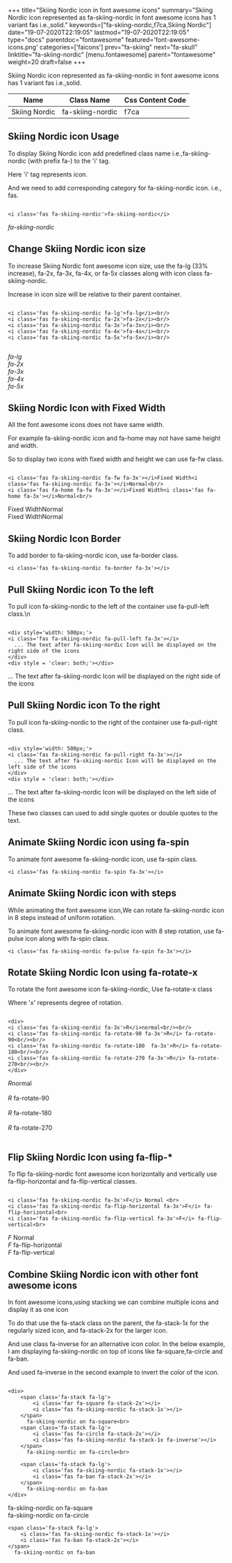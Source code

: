 +++
title="Skiing Nordic icon in font awesome icons"
summary="Skiing Nordic icon represented as fa-skiing-nordic in font awesome icons has 1 variant fas i.e.,solid."
keywords=["fa-skiing-nordic,f7ca,Skiing Nordic"]
date="19-07-2020T22:19:05"
lastmod="19-07-2020T22:19:05"
type="docs"
parentdoc="fontawesome"
featured='font-awesome-icons.png'
categories=['faicons']
prev="fa-skiing"
next="fa-skull"
linktitle="fa-skiing-nordic"
[menu.fontawesome]
parent="fontawesome"
weight=20
draft=false
+++


Skiing Nordic icon represented as fa-skiing-nordic in font awesome icons has 1 variant fas i.e.,solid.

<div class='table-responsive'><table class='table'><thead><tr><th>Name</th><th>Class Name</th><th>Css Content Code</th></tr></thead><tbody><tr><td>Skiing Nordic</td><td>fa-skiing-nordic</td><td>f7ca</td></tr></tbody></table></div>



## Skiing Nordic icon Usage

To display Skiing Nordic icon add predefined class name i.e.,fa-skiing-nordic (with prefix fa-) to the 'i' tag.

Here 'i' tag represents icon.

And we need to add corresponding category for fa-skiing-nordic icon. i.e., fas.


```

<i class='fas fa-skiing-nordic'>fa-skiing-nordic</i>
```

<i class='fas fa-skiing-nordic'>fa-skiing-nordic</i>




## Change Skiing Nordic icon size
To increase Skiing Nordic font awesome icon size, use the fa-lg (33% increase), fa-2x, fa-3x, fa-4x, or fa-5x classes along with icon class fa-skiing-nordic.

Increase in icon size will be relative to their parent container. 

```

<i class='fas fa-skiing-nordic fa-lg'>fa-lg</i><br/>
<i class='fas fa-skiing-nordic fa-2x'>fa-2x</i><br/>
<i class='fas fa-skiing-nordic fa-3x'>fa-3x</i><br/>
<i class='fas fa-skiing-nordic fa-4x'>fa-4x</i><br/>
<i class='fas fa-skiing-nordic fa-5x'>fa-5x</i><br/>
            
```

<i class='fas fa-skiing-nordic fa-lg'>fa-lg</i><br/>
<i class='fas fa-skiing-nordic fa-2x'>fa-2x</i><br/>
<i class='fas fa-skiing-nordic fa-3x'>fa-3x</i><br/>
<i class='fas fa-skiing-nordic fa-4x'>fa-4x</i><br/>
<i class='fas fa-skiing-nordic fa-5x'>fa-5x</i><br/>
            



## Skiing Nordic Icon with Fixed Width 

All the font awesome icons does not have same width.

For example fa-skiing-nordic icon and fa-home may not have same height and width.

So to display two icons with fixed width and height we can use fa-fw class.


```

<i class='fas fa-skiing-nordic fa-fw fa-3x'></i>Fixed Width<i class='fas fa-skiing-nordic fa-3x'></i>Normal<br/>
<i class='fas fa-home fa-fw fa-3x'></i>Fixed Width<i class='fas fa-home fa-3x'></i>Normal<br/>
```

<i class='fas fa-skiing-nordic fa-fw fa-3x'></i>Fixed Width<i class='fas fa-skiing-nordic fa-3x'></i>Normal<br/>
<i class='fas fa-home fa-fw fa-3x'></i>Fixed Width<i class='fas fa-home fa-3x'></i>Normal<br/>



## Skiing Nordic Icon Border 

To add border to fa-skiing-nordic icon, use fa-border class.


```
<i class='fas fa-skiing-nordic fa-border fa-3x'></i>

```
<i class='fas fa-skiing-nordic fa-border fa-3x'></i>





## Pull Skiing Nordic icon To the left

To pull icon fa-skiing-nordic to the left of the container use fa-pull-left class.\n

```

<div style='width: 500px;'>
<i class='fas fa-skiing-nordic fa-pull-left fa-3x'></i>
  ... The text after fa-skiing-nordic Icon will be displayed on the right side of the icons
</div>
<div style = 'clear: both;'></div>
```

<div style='width: 500px;'>
<i class='fas fa-skiing-nordic fa-pull-left fa-3x'></i>
  ... The text after fa-skiing-nordic Icon will be displayed on the right side of the icons
</div>
<div style = 'clear: both;'></div>




## Pull Skiing Nordic icon To the right
To pull icon fa-skiing-nordic to the right of the container use fa-pull-right class.

```

<div style='width: 500px;'>
<i class='fas fa-skiing-nordic fa-pull-right fa-3x'></i>
  ... The text after fa-skiing-nordic Icon will be displayed on the left side of the icons
</div>
<div style = 'clear: both;'></div>
```

<div style='width: 500px;'>
<i class='fas fa-skiing-nordic fa-pull-right fa-3x'></i>
  ... The text after fa-skiing-nordic Icon will be displayed on the left side of the icons
</div>
<div style = 'clear: both;'></div>

These two classes can used to add single quotes or double quotes to the text.


## Animate Skiing Nordic icon using fa-spin
To animate font awesome fa-skiing-nordic icon, use fa-spin class.

```
<i class='fas fa-skiing-nordic fa-spin fa-3x'></i>
```
<i class='fas fa-skiing-nordic fa-spin fa-3x'></i>




## Animate Skiing Nordic icon with steps
While animating the font awesome icon,We can rotate fa-skiing-nordic icon in 8 steps instead of uniform rotation.

To animate font awesome fa-skiing-nordic icon with 8 step rotation, use fa-pulse icon along with fa-spin class.


```
<i class='fas fa-skiing-nordic fa-pulse fa-spin fa-3x'></i>

```
<i class='fas fa-skiing-nordic fa-pulse fa-spin fa-3x'></i>





## Rotate Skiing Nordic Icon using fa-rotate-x
To rotate the font awesome icon fa-skiing-nordic, Use fa-rotate-x class

Where 'x' represents degree of rotation.


```

<div>
<i class='fas fa-skiing-nordic fa-3x'>R</i>normal<br/><br/>
<i class='fas fa-skiing-nordic fa-rotate-90 fa-3x'>R</i> fa-rotate-90<br/><br/> 
<i class='fas fa-skiing-nordic fa-rotate-180  fa-3x'>R</i> fa-rotate-180<br/><br/> 
<i class='fas fa-skiing-nordic fa-rotate-270 fa-3x'>R</i> fa-rotate-270<br/><br/>
</div>
```

<div>
<i class='fas fa-skiing-nordic fa-3x'>R</i>normal<br/><br/>
<i class='fas fa-skiing-nordic fa-rotate-90 fa-3x'>R</i> fa-rotate-90<br/><br/> 
<i class='fas fa-skiing-nordic fa-rotate-180  fa-3x'>R</i> fa-rotate-180<br/><br/> 
<i class='fas fa-skiing-nordic fa-rotate-270 fa-3x'>R</i> fa-rotate-270<br/><br/>
</div>




## Flip Skiing Nordic Icon using fa-flip-*
To flip fa-skiing-nordic font awesome icon horizontally and vertically use fa-flip-horizontal and fa-flip-vertical classes. 

```

<i class='fas fa-skiing-nordic fa-3x'>F</i> Normal <br>
<i class='fas fa-skiing-nordic fa-flip-horizontal fa-3x'>F</i> fa-flip-horizontal<br>
<i class='fas fa-skiing-nordic fa-flip-vertical fa-3x'>F</i> fa-flip-vertical<br>
```

<i class='fas fa-skiing-nordic fa-3x'>F</i> Normal <br>
<i class='fas fa-skiing-nordic fa-flip-horizontal fa-3x'>F</i> fa-flip-horizontal<br>
<i class='fas fa-skiing-nordic fa-flip-vertical fa-3x'>F</i> fa-flip-vertical<br>




## Combine Skiing Nordic icon with other font awesome icons
In font awesome icons,using stacking we can combine multiple icons and display it as one icon 

To do that use the fa-stack class on the parent, the fa-stack-1x for the regularly sized icon, and fa-stack-2x for the larger icon.

And use class fa-inverse for an alternative icon color. 
In the below example, I am displaying fa-skiing-nordic on top of icons like fa-square,fa-circle and fa-ban.

And used fa-inverse in the second example to invert the color of the icon.

```

<div>
    <span class='fa-stack fa-lg'>
        <i class='far fa-square fa-stack-2x'></i>
        <i class='fas fa-skiing-nordic fa-stack-1x'></i>
    </span>
      fa-skiing-nordic on fa-square<br>
    <span class='fa-stack fa-lg'>
        <i class='fas fa-circle fa-stack-2x'></i>
        <i class='fas fa-skiing-nordic fa-stack-1x fa-inverse'></i>
    </span>
      fa-skiing-nordic on fa-circle<br>

    <span class='fa-stack fa-lg'>
        <i class='fas fa-skiing-nordic fa-stack-1x'></i>
        <i class='fas fa-ban fa-stack-2x'></i>
    </span>
      fa-skiing-nordic on fa-ban
</div>
```

<div>
    <span class='fa-stack fa-lg'>
        <i class='far fa-square fa-stack-2x'></i>
        <i class='fas fa-skiing-nordic fa-stack-1x'></i>
    </span>
      fa-skiing-nordic on fa-square<br>
    <span class='fa-stack fa-lg'>
        <i class='fas fa-circle fa-stack-2x'></i>
        <i class='fas fa-skiing-nordic fa-stack-1x fa-inverse'></i>
    </span>
      fa-skiing-nordic on fa-circle<br>

    <span class='fa-stack fa-lg'>
        <i class='fas fa-skiing-nordic fa-stack-1x'></i>
        <i class='fas fa-ban fa-stack-2x'></i>
    </span>
      fa-skiing-nordic on fa-ban
</div>






